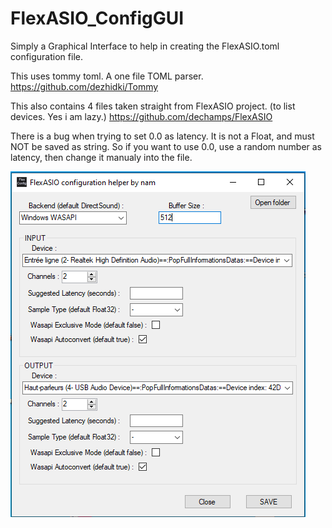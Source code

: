 # FlexASIO_ConfigGUI
Simply a Graphical Interface to help in creating the FlexASIO.toml configuration file.

This uses tommy toml. A one file TOML parser. https://github.com/dezhidki/Tommy

This also contains 4 files taken straight from FlexASIO project. (to list devices. Yes i am lazy.) https://github.com/dechamps/FlexASIO

There is a bug when trying to set 0.0 as latency. It is not a Float, and must NOT be saved as string.
So if you want to use 0.0, use a random number as latency, then change it manualy into the file.


![alt text](screenshot_FlexASIO_Config.png)
